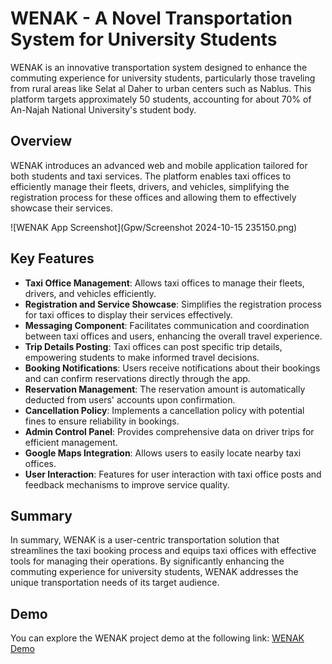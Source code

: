 # WENAK - A Novel Transportation System for University Students

WENAK is an innovative transportation system designed to enhance the commuting experience for university students, particularly those traveling from rural areas like Selat al Daher to urban centers such as Nablus. This platform targets approximately 50 students, accounting for about 70% of An-Najah National University's student body.

## Overview

WENAK introduces an advanced web and mobile application tailored for both students and taxi services. The platform enables taxi offices to efficiently manage their fleets, drivers, and vehicles, simplifying the registration process for these offices and allowing them to effectively showcase their services.

![WENAK App Screenshot](Gpw/Screenshot 2024-10-15 235150.png)

## Key Features

- **Taxi Office Management**: Allows taxi offices to manage their fleets, drivers, and vehicles efficiently.
- **Registration and Service Showcase**: Simplifies the registration process for taxi offices to display their services effectively.
- **Messaging Component**: Facilitates communication and coordination between taxi offices and users, enhancing the overall travel experience.
- **Trip Details Posting**: Taxi offices can post specific trip details, empowering students to make informed travel decisions.
- **Booking Notifications**: Users receive notifications about their bookings and can confirm reservations directly through the app.
- **Reservation Management**: The reservation amount is automatically deducted from users' accounts upon confirmation.
- **Cancellation Policy**: Implements a cancellation policy with potential fines to ensure reliability in bookings.
- **Admin Control Panel**: Provides comprehensive data on driver trips for efficient management.
- **Google Maps Integration**: Allows users to easily locate nearby taxi offices.
- **User Interaction**: Features for user interaction with taxi office posts and feedback mechanisms to improve service quality.

## Summary

In summary, WENAK is a user-centric transportation solution that streamlines the taxi booking process and equips taxi offices with effective tools for managing their operations. By significantly enhancing the commuting experience for university students, WENAK addresses the unique transportation needs of its target audience.

## Demo

You can explore the WENAK project demo at the following link: [WENAK Demo](https://drive.google.com/file/d/1Zu01v2nIGtuBcM-BSF9bBRnhQZSlAC-x/view?usp=sharing)
